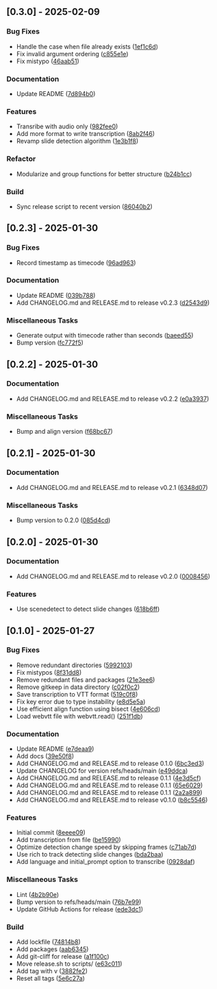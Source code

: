 ## [0.3.0] - 2025-02-09

### Bug Fixes

- Handle the case when file already exists ([1ef1c6d](https://github.com/vince-test-org/changelog-generator-example/commit/1ef1c6d1fde56f8bc7ddbb075ed437c2821aa9d3))
- Fix invalid argument ordering ([c855e1e](https://github.com/vince-test-org/changelog-generator-example/commit/c855e1e12d30d3a6d6f5a4ba52f3837789c3a617))
- Fix mistypo ([46aab51](https://github.com/vince-test-org/changelog-generator-example/commit/46aab5140d31ea93d686557a611e67f3dbed6a1a))

### Documentation

- Update README ([7d894b0](https://github.com/vince-test-org/changelog-generator-example/commit/7d894b0508fa930f2b4eeaa86f42cb36bdbcdbef))

### Features

- Transribe with audio only ([982fee0](https://github.com/vince-test-org/changelog-generator-example/commit/982fee07fba50b0f027358e9028a4bb321845f76))
- Add more format to write transcription ([8ab2f46](https://github.com/vince-test-org/changelog-generator-example/commit/8ab2f468f572757fd0b29f66d0d451ff8df9627f))
- Revamp slide detection algorithm ([1e3b1f8](https://github.com/vince-test-org/changelog-generator-example/commit/1e3b1f8f6c23c5c133e7c234df09b8b3b20562f0))

### Refactor

- Modularize and group functions for better structure ([b24b1cc](https://github.com/vince-test-org/changelog-generator-example/commit/b24b1cc4fc83e653b680fd2e03e1acfc7a6e635b))

### Build

- Sync release script to recent version ([86040b2](https://github.com/vince-test-org/changelog-generator-example/commit/86040b23441b4d23037511ab3a50971e6cfe95c7))

## [0.2.3] - 2025-01-30

### Bug Fixes

- Record timestamp as timecode ([96ad963](https://github.com/vince-test-org/changelog-generator-example/commit/96ad963438e6ebb772a4ac88ea795432740798bb))

### Documentation

- Update README ([039b788](https://github.com/vince-test-org/changelog-generator-example/commit/039b7881bc4e8d14d3b5f1638910c2f33739459f))
- Add CHANGELOG.md and RELEASE.md to release v0.2.3 ([d2543d9](https://github.com/vince-test-org/changelog-generator-example/commit/d2543d9a17f83db474c2629bdb811939b9252c00))

### Miscellaneous Tasks

- Generate output with timecode rather than seconds ([baeed55](https://github.com/vince-test-org/changelog-generator-example/commit/baeed55c3d55adf249276e9409dc814131595b84))
- Bump version ([fc772f5](https://github.com/vince-test-org/changelog-generator-example/commit/fc772f5917c88fcde0294607eca158b4d8669877))

## [0.2.2] - 2025-01-30

### Documentation

- Add CHANGELOG.md and RELEASE.md to release v0.2.2 ([e0a3937](https://github.com/vince-test-org/changelog-generator-example/commit/e0a3937f12bc6597b022477bd3486cd315894c69))

### Miscellaneous Tasks

- Bump and align version ([f68bc67](https://github.com/vince-test-org/changelog-generator-example/commit/f68bc672a326f11703173c5677bde09df90ace3f))

## [0.2.1] - 2025-01-30

### Documentation

- Add CHANGELOG.md and RELEASE.md to release v0.2.1 ([6348d07](https://github.com/vince-test-org/changelog-generator-example/commit/6348d079c4f1729a60838e5475edec28216a378c))

### Miscellaneous Tasks

- Bump version to 0.2.0 ([085d4cd](https://github.com/vince-test-org/changelog-generator-example/commit/085d4cd03f095ef67a5748e8e3d5c3846ea3ba88))

## [0.2.0] - 2025-01-30

### Documentation

- Add CHANGELOG.md and RELEASE.md to release v0.2.0 ([0008456](https://github.com/vince-test-org/changelog-generator-example/commit/0008456ad78b3ee3a573f472daa4b55c3943d71d))

### Features

- Use scenedetect to detect slide changes ([618b6ff](https://github.com/vince-test-org/changelog-generator-example/commit/618b6ffdfdb7d513c275a26ac32ce447935e5d20))

## [0.1.0] - 2025-01-27

### Bug Fixes

- Remove redundant directories ([5992103](https://github.com/vince-test-org/changelog-generator-example/commit/59921031ef8d5223a8847a653542954b17f7613d))
- Fix mistypos ([8f31dd8](https://github.com/vince-test-org/changelog-generator-example/commit/8f31dd8ed5d25df89e969869d8ba70bf18af01e8))
- Remove redundant files and packages ([21e3ee6](https://github.com/vince-test-org/changelog-generator-example/commit/21e3ee60fdb07cb0695d7d7dbe7faf1e0bcb29e4))
- Remove gitkeep in data directory ([c02f0c2](https://github.com/vince-test-org/changelog-generator-example/commit/c02f0c2c2ff47e6d33fb361ecdd8d64d61a8ae66))
- Save transcription to VTT format ([519c0f8](https://github.com/vince-test-org/changelog-generator-example/commit/519c0f8cedfa7d9e2fd5f34846fcf9cef45914f9))
- Fix key error due to type instability ([e8d5e5a](https://github.com/vince-test-org/changelog-generator-example/commit/e8d5e5ace86c33841b80ab0a4603dd76e1073e1d))
- Use efficient align function using bisect ([4e606cd](https://github.com/vince-test-org/changelog-generator-example/commit/4e606cdcb5ec7f10f93dfd92fd0f5cb0b89edb8f))
- Load webvtt file with webvtt.read() ([251f1db](https://github.com/vince-test-org/changelog-generator-example/commit/251f1db08f0ecddf00f7f3391c40fdd80aa9b71d))

### Documentation

- Update README ([e7deaa9](https://github.com/vince-test-org/changelog-generator-example/commit/e7deaa9712d14e7cb0fe037e9aab5204c4c9d490))
- Add docs ([39e50f8](https://github.com/vince-test-org/changelog-generator-example/commit/39e50f8c676f7f2f0335392be56e4c0c3d520371))
- Add CHANGELOG.md and RELEASE.md to release 0.1.0 ([6bc3ed3](https://github.com/vince-test-org/changelog-generator-example/commit/6bc3ed3c3e2b6cf4db60f41ac31017902f4508e5))
- Update CHANGELOG for version refs/heads/main ([e49ddca](https://github.com/vince-test-org/changelog-generator-example/commit/e49ddca95492520c11043057d74751c83a233baa))
- Add CHANGELOG.md and RELEASE.md to release 0.1.1 ([4e3d5cf](https://github.com/vince-test-org/changelog-generator-example/commit/4e3d5cf24e3e75c0f7529fe0b79c2d3ef4f2a7cb))
- Add CHANGELOG.md and RELEASE.md to release 0.1.1 ([65e6029](https://github.com/vince-test-org/changelog-generator-example/commit/65e60298891f19eba54739d18a2251c2dd991ddf))
- Add CHANGELOG.md and RELEASE.md to release 0.1.1 ([2a2a899](https://github.com/vince-test-org/changelog-generator-example/commit/2a2a89960b0c2c4f3896ffee5cb6f27006e396be))
- Add CHANGELOG.md and RELEASE.md to release v0.1.0 ([b8c5546](https://github.com/vince-test-org/changelog-generator-example/commit/b8c5546b50ba234da7bfb77a3dcaa809a84c5eaf))

### Features

- Initial commit ([8eeee09](https://github.com/vince-test-org/changelog-generator-example/commit/8eeee09b5a93cfb305b9183d04568415590ec36c))
- Add transcription from file ([be15990](https://github.com/vince-test-org/changelog-generator-example/commit/be15990b33fee1a44c1c4c971ff52d65f3040627))
- Optimize detection change speed by skipping frames ([c71ab7d](https://github.com/vince-test-org/changelog-generator-example/commit/c71ab7df2015c9b2266d3928e65d37d37dba31d0))
- Use rich to track detecting slide changes ([bda2baa](https://github.com/vince-test-org/changelog-generator-example/commit/bda2baa6b8df07a87d217ec2454ca7b26600e574))
- Add language and initial_prompt option to transcribe ([0928daf](https://github.com/vince-test-org/changelog-generator-example/commit/0928dafaa62b59957c06e88eeaaeca35586eb2ba))

### Miscellaneous Tasks

- Lint ([4b2b90e](https://github.com/vince-test-org/changelog-generator-example/commit/4b2b90e7e4e668ad099e52637923f222cd6370f8))
- Bump version to refs/heads/main ([76b7e99](https://github.com/vince-test-org/changelog-generator-example/commit/76b7e992e4c660f7d6b24c2fe2d54f9c85f033fa))
- Update GitHub Actions for release ([ede3dc1](https://github.com/vince-test-org/changelog-generator-example/commit/ede3dc16478d569bdbb6a0e93e828d2fc01537d3))

### Build

- Add lockfile ([74814b8](https://github.com/vince-test-org/changelog-generator-example/commit/74814b874b49f787788fff41aadbeefcf7f9bccd))
- Add packages ([aab6345](https://github.com/vince-test-org/changelog-generator-example/commit/aab63450b1bae41cb400db2992061786d3644579))
- Add git-cliff for release ([a1f100c](https://github.com/vince-test-org/changelog-generator-example/commit/a1f100c6e39e44accf1ec07c4d2351061fd461b9))
- Move release.sh to scripts/ ([e63c011](https://github.com/vince-test-org/changelog-generator-example/commit/e63c0116fe200552fafef9c3e157f721b276e4fe))
- Add tag with v ([3882fe2](https://github.com/vince-test-org/changelog-generator-example/commit/3882fe2a69e9152409917b0a05965a5a400cc31d))
- Reset all tags ([5e6c27a](https://github.com/vince-test-org/changelog-generator-example/commit/5e6c27a0430a8d64813fcdd6cb41093031d7946d))

<!-- generated by git-cliff -->
